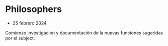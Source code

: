 # Philosophers

- 25 febrero 2024

Comienzo investigación y documentación de la nuevas funciones sugeridas por el subject.